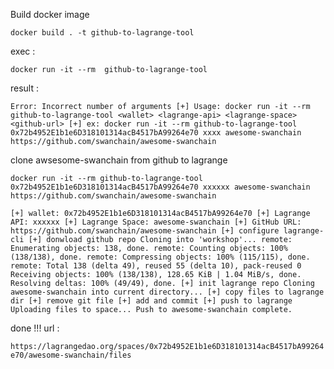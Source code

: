 Build docker image


`docker build . -t github-to-lagrange-tool`

exec : 

`docker run -it --rm  github-to-lagrange-tool `

result :

`Error: Incorrect number of arguments
[+] Usage: docker run -it --rm github-to-lagrange-tool <wallet> <lagrange-api> <lagrange-space>   <github-url>
[+] ex: docker run -it --rm github-to-lagrange-tool 0x72b4952E1b1e6D318101314acB4517bA99264e70 xxxx awesome-swanchain https://github.com/swanchain/awesome-swanchain
`

clone awsesome-swanchain from github to lagrange

`docker run -it --rm github-to-lagrange-tool 0x72b4952E1b1e6D318101314acB4517bA99264e70 xxxxxx awesome-swanchain https://github.com/swanchain/awesome-swanchain`


`[+] wallet: 0x72b4952E1b1e6D318101314acB4517bA99264e70
[+] Lagrange API: xxxxxx
[+] Lagrange Space: awesome-swanchain
[+] GitHub URL: https://github.com/swanchain/awesome-swanchain
[+] configure lagrange-cli
[+] donwload github repo
Cloning into 'workshop'...
remote: Enumerating objects: 138, done.
remote: Counting objects: 100% (138/138), done.
remote: Compressing objects: 100% (115/115), done.
remote: Total 138 (delta 49), reused 55 (delta 10), pack-reused 0
Receiving objects: 100% (138/138), 128.65 KiB | 1.04 MiB/s, done.
Resolving deltas: 100% (49/49), done.
[+] init lagrange repo
Cloning awesome-swanchain into current directory...
[+] copy files to lagrange dir
[+] remove git file
[+] add and commit
[+] push to lagrange
Uploading files to space...
Push to awesome-swanchain complete.
`


done !!!
url :

`https://lagrangedao.org/spaces/0x72b4952E1b1e6D318101314acB4517bA99264e70/awesome-swanchain/files`
